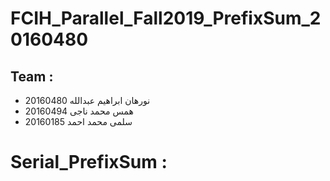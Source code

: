 # FCIH_Parallel_Fall2019_PrefixSum_20160480
## Team :
 - نورهان ابراهيم عبدالله 20160480
 - همس محمد ناجى 20160494
 - سلمى محمد احمد 20160185
 
# Serial_PrefixSum :
